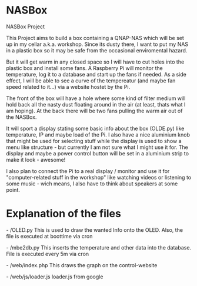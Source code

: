 # NASBox
NASBox Project

This Project aims to build a box containing a QNAP-NAS which will be set up in my cellar a.k.a. workshop. Since its dusty there, I want to put my NAS in a plastic box so it may be safe from the occasional enviromental hazard.

But it will get warm in any closed space so I will have to cut holes into the plastic box and install some fans. A Raspberry Pi will monitor the temperature, log it to a database and start up the fans if needed. As a side effect, I will be able to see a curve of the tempereatur (and maybe fan speed related to it...) via a website hostet by the Pi.

The front of the box will have a hole where some kind of filter medium will hold back all the nasty dust floating around in the air (at least, thats what I am hoping). At the back there will be two fans pulling the warm air out of the NASBox.

It will sport a display stating some basic info about the box (OLDE.py) like temperature, IP and maybe load of the Pi. I also have a nice aluminium knob that might be used for selecting stuff while the display is used to show a menu like structure - but currently I am not sure what I might use it for. The display and maybe a power control button will be set in a aluminium strip to make it look - awesome!

I also plan to connect the Pi to a real display / monitor and use it for "computer-related stuff in the workshop" like watching videos or listening to some music - wich means, I also have to think about speakers at some point.

# Explanation of the files
\- /OLED.py           This is used to draw the wanted Info onto the OLED. Also, the file is executed at boottime via cron

\- /mbe2db.py         This inserts the temperature and other data into the database. File is executed every 5m via cron

\- /web/index.php     This draws the graph on the control-website

\- /web/js/loader.js  loader.js from google
